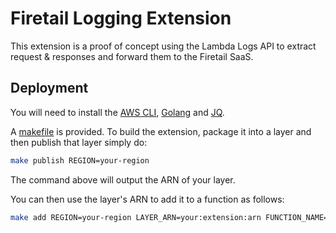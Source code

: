 # Firetail Logging Extension

This extension is a proof of concept using the Lambda Logs API to extract request & responses and forward them to the Firetail SaaS.



## Deployment

You will need to install the [AWS CLI](https://docs.aws.amazon.com/cli/latest/userguide/getting-started-install.html), [Golang](https://go.dev/doc/install) and [JQ](https://stedolan.github.io/jq/).

A [makefile](./makefile) is provided. To build the extension, package it into a layer and then publish that layer simply do:

```bash
make publish REGION=your-region
```

The command above will output the ARN of your layer.

You can then use the layer's ARN to add it to a function as follows:

```bash
make add REGION=your-region LAYER_ARN=your:extension:arn FUNCTION_NAME=your-function-name
```
